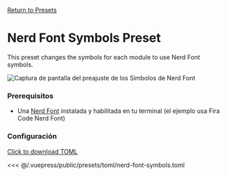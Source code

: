 [Return to Presets](/presets/#nerd-font-symbols)

# Nerd Font Symbols Preset

This preset changes the symbols for each module to use Nerd Font symbols.

![Captura de pantalla del preajuste de los Símbolos de Nerd Font](/presets/img/nerd-font-symbols.png)

### Prerequisitos

- Una [Nerd Font](https://www.nerdfonts.com/) instalada y habilitada en tu terminal (el ejemplo usa Fira Code Nerd Font)

### Configuración

[Click to download TOML](/presets/toml/nerd-font-symbols.toml)

<<< @/.vuepress/public/presets/toml/nerd-font-symbols.toml
